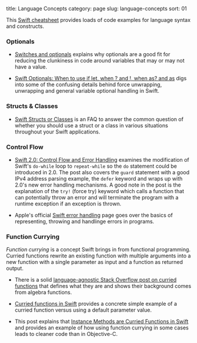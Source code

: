 title: Language Concepts
category: page
slug: language-concepts
sort: 01


This 
[Swift cheatsheet](http://mhm5000.gitbooks.io/swift-cheat-sheet/content/index.html)
provides loads of code examples for language syntax and constructs.


### Optionals
* [Switches and optionals](https://thatthinginswift.com/switch-unwrap-shortcut/)  explains why optionals are a good fit for reducing the clunkiness in code
  around variables that may or may not have a value.

* [Swift Optionals: When to use if let, when ? and !, when as? and as](http://www.touch-code-magazine.com/swift-optionals-use-let/)
  digs into some of the confusing details behind force unwrapping, unwrapping
  and general variable optional handling in Swift.


### Structs & Classes
* [Swift Structs or Classes](http://faq.sealedabstract.com/structs_or_classes/)
  is an FAQ to answer the common question of whether you should use a
  struct or a class in various situations throughout your Swift applications.


### Control Flow
* [Swift 2.0: Control Flow and Error Handling](http://austinzheng.com/2015/06/08/swift-2-control-flow/)
  examines the modification of Swift's `do-while` loop to `repeat-while` so
  the `do` statement could be introduced in 2.0. The post also covers the
  `guard` statement with a good IPv4 address parsing example, the `defer`
  keyword and wraps up with 2.0's new error handling mechanisms. A good note
  in the post is the explanation of the `try!` (force try) keyword which
  calls a function that can potentially throw an error and will terminate the
  program with a runtime exception if an exception is thrown.

* Apple's official [Swift error handling](https://developer.apple.com/library/prerelease/ios/documentation/Swift/Conceptual/Swift_Programming_Language/ErrorHandling.html)
  page goes over the basics of representing, throwing and handlinge errors in
  programs.


### Function Currying
*Function currying* is a concept Swift brings in from functional programming. 
Curried functions rewrite an existing function with multiple arguments into 
a new function with a single parameter as input and a function as returned
output.

* There is a solid 
  [language-agnostic Stack Overflow post on curried functions](http://stackoverflow.com/questions/36314/what-is-currying)
  that defines what they are and shows their background comes from algebra
  functions.

* [Curried functions in Swift](http://ijoshsmith.com/2014/06/09/curried-functions-in-swift/)
  provides a concrete simple example of a curried function versus using a
  default parameter value.

* This post explains that 
  [Instance Methods are Curried Functions in Swift](http://oleb.net/blog/2014/07/swift-instance-methods-curried-functions/)
  and provides an example of how using function currying in some cases leads
  to cleaner code than in Objective-C.
